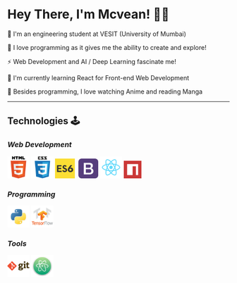 # Hey There, I'm Mcvean! :man_technologist:

:book: I'm an engineering student at VESIT (University of Mumbai)

:black_heart: I love programming as it gives me the ability to create and explore!

:zap: Web Development and AI / Deep Learning fascinate me!

:seedling: I'm currently learning React for Front-end Web Development

:ghost: Besides programming, I love watching Anime and reading Manga

---
## Technologies :joystick:

### *Web Development*
[<img src="https://raw.githubusercontent.com/github/explore/80688e429a7d4ef2fca1e82350fe8e3517d3494d/topics/html/html.png" width="50" alt="HTML5" />](https://en.wikipedia.org/wiki/HTML5)
[<img src="https://raw.githubusercontent.com/github/explore/80688e429a7d4ef2fca1e82350fe8e3517d3494d/topics/css/css.png" width="50" alt="CSS3" />](https://en.wikipedia.org/wiki/CSS)
[<img src="https://raw.githubusercontent.com/github/explore/80688e429a7d4ef2fca1e82350fe8e3517d3494d/topics/es6/es6.png" width="45" alt="JS" />](https://en.wikipedia.org/wiki/JavaScript)&nbsp;
[<img src="https://raw.githubusercontent.com/github/explore/80688e429a7d4ef2fca1e82350fe8e3517d3494d/topics/bootstrap/bootstrap.png" width="45" alt="Bootstrap" />](https://getbootstrap.com/)
[<img src="https://raw.githubusercontent.com/github/explore/80688e429a7d4ef2fca1e82350fe8e3517d3494d/topics/react/react.png" width="50" alt="React" />](https://reactjs.org/)
[<img src="https://raw.githubusercontent.com/github/explore/80688e429a7d4ef2fca1e82350fe8e3517d3494d/topics/npm/npm.png" width="40" alt="NPM" />](https://www.npmjs.com/)

### *Programming*
[<img src="https://raw.githubusercontent.com/github/explore/80688e429a7d4ef2fca1e82350fe8e3517d3494d/topics/python/python.png" width="50" alt="Python" />](https://www.python.org/)
[<img src="https://raw.githubusercontent.com/github/explore/80688e429a7d4ef2fca1e82350fe8e3517d3494d/topics/tensorflow/tensorflow.png" width="50" alt="Tensorflow" />](https://www.tensorflow.org/)

### *Tools*
[<img src="https://raw.githubusercontent.com/github/explore/80688e429a7d4ef2fca1e82350fe8e3517d3494d/topics/git/git.png" width="50" alt="Git" />](https://git-scm.com/)
[<img src="https://raw.githubusercontent.com/github/explore/80688e429a7d4ef2fca1e82350fe8e3517d3494d/topics/atom/atom.png" width="50" alt="Atom" />](https://atom.io/)
